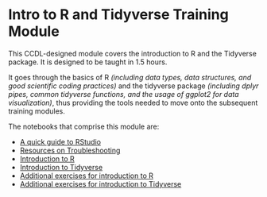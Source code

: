 # Intro to R and Tidyverse Training Module

This CCDL-designed module covers the introduction to R and the Tidyverse package. It is designed to be taught in 1.5 hours. 

It goes through the basics of R _(including data types, data structures, and good scientific coding practices)_ and the tidyverse package _(including dplyr pipes, common tidyverse functions, and the usage of ggplot2 for data visualization)_, thus providing the tools needed to move onto the subsequent training modules. 

The notebooks that comprise this module are: 

* [A quick guide to RStudio](https://github.com/AlexsLemonade/training-modules/blob/master/intro-to-R-tidyverse/00a-rstudio_guide.md) 
* [Resources on Troubleshooting](https://github.com/AlexsLemonade/training-modules/blob/master/intro-to-R-tidyverse/00b-debugging_resources.md)  
* [Introduction to R](https://github.com/AlexsLemonade/training-modules/blob/master/intro-to-R-tidyverse/01-intro_to_r.Rmd)  
* [Introduction to Tidyverse](https://github.com/AlexsLemonade/training-modules/blob/master/intro-to-R-tidyverse/02-intro_to_tidyverse.Rmd)
* [Additional exercises for introduction to R](https://github.com/AlexsLemonade/training-modules/blob/master/intro-to-R-tidyverse/03-intro_to_r_exercise.Rmd)  
* [Additional exercises for introduction to Tidyverse](https://github.com/AlexsLemonade/training-modules/blob/master/intro-to-R-tidyverse/04-intro_to_tidyverse_exercise.Rmd)  

